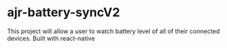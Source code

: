 # ajr-battery-syncV2
This project will allow a user to watch battery level of all of their connected devices. Built with react-native
